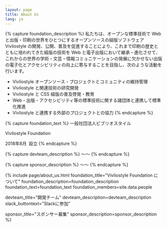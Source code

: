 ```yaml
---
layout: page
title: About Us
lang: ja
---
```


{% capture foundation_description %}
私たちは、オープンな標準技術で Web と出版・印刷の世界をひとつにするオープンソースの組版ソフトウェア Vivliostyle の開発、公開、普及を促進することにより、これまで印刷の歴史とともに培われてきた組版の技術を Web と電子出版において継承・進化させて、これからの世界の学術・文芸・情報コミュニケーションの発展に欠かせない出版の電子化とアクセシビリティの向上に寄与することを目指し、次のような活動を行います。

- Vivliostyle オープンソース・プロジェクトとコミュニティの維持管理
- Vivliostyle と関連技術の研究開発
- Vivliostyle と CSS 組版の普及啓発・教育
- Web・出版・アクセシビリティ等の標準技術に関する諸団体と連携して標準化推進
- Vivliostyle と連携する外部のプロジェクトとの協力
{% endcapture %}


{% capture foundation_text %}
一般社団法人ビブリオスタイル

Vivliostyle Foundation

2018年8月 設立
{% endcapture %}


{% capture devteam_description %}
〜〜
{% endcapture %}


{% capture sponsor_description %}
〜〜
{% endcapture %}


{% include page/about_us.html
  foundation_title="Vivliostyle Foundation について"
  foundation_description=foundation_description
  foundation_text=foundation_text
  foundation_members=site.data.people

  devteam_title="開発チーム"
  devteam_description=devteam_description
  slack_buttontext="Slackに参加"

  sponsor_title="スポンサー募集"
  sponsor_description=sponsor_description
%}
